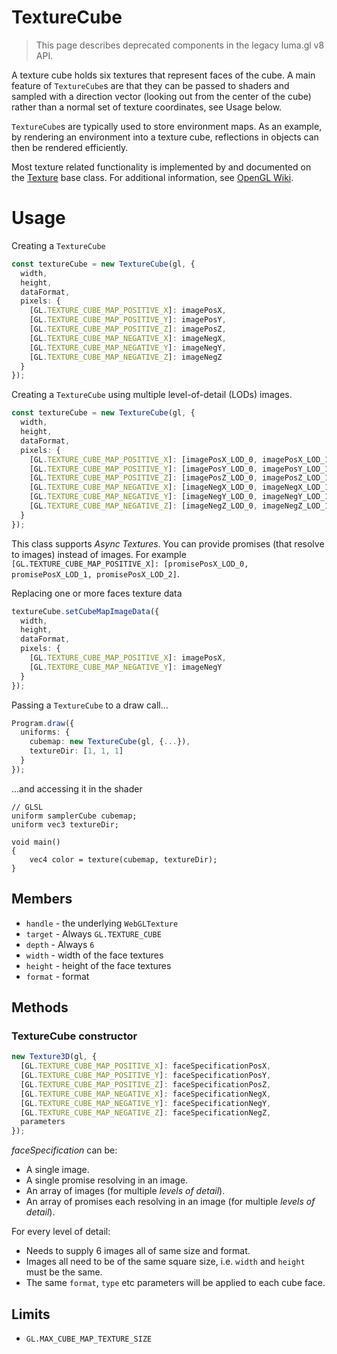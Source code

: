 # TextureCube

> This page describes deprecated components in the legacy luma.gl v8 API.

A texture cube holds six textures that represent faces of the cube. A main feature of `TextureCube`s are that they can be passed to shaders and sampled with a direction vector (looking out from the center of the cube) rather than a normal set of texture coordinates, see Usage below.

`TextureCube`s are typically used to store environment maps. As an example, by rendering an environment into a texture cube, reflections in objects can then be rendered efficiently.

Most texture related functionality is implemented by and documented on the [Texture](/docs/api-reference-v8/webgl-legacy/classes/texture) base class. For additional information, see [OpenGL Wiki](https://www.khronos.org/opengl/wiki/Texture).

# Usage

Creating a `TextureCube`

```typescript
const textureCube = new TextureCube(gl, {
  width,
  height,
  dataFormat,
  pixels: {
    [GL.TEXTURE_CUBE_MAP_POSITIVE_X]: imagePosX,
    [GL.TEXTURE_CUBE_MAP_POSITIVE_Y]: imagePosY,
    [GL.TEXTURE_CUBE_MAP_POSITIVE_Z]: imagePosZ,
    [GL.TEXTURE_CUBE_MAP_NEGATIVE_X]: imageNegX,
    [GL.TEXTURE_CUBE_MAP_NEGATIVE_Y]: imageNegY,
    [GL.TEXTURE_CUBE_MAP_NEGATIVE_Z]: imageNegZ
  }
});
```

Creating a `TextureCube` using multiple level-of-detail (LODs) images.

```typescript
const textureCube = new TextureCube(gl, {
  width,
  height,
  dataFormat,
  pixels: {
    [GL.TEXTURE_CUBE_MAP_POSITIVE_X]: [imagePosX_LOD_0, imagePosX_LOD_1, imagePosX_LOD_2],
    [GL.TEXTURE_CUBE_MAP_POSITIVE_Y]: [imagePosY_LOD_0, imagePosY_LOD_1, imagePosY_LOD_2],
    [GL.TEXTURE_CUBE_MAP_POSITIVE_Z]: [imagePosZ_LOD_0, imagePosZ_LOD_1, imagePosZ_LOD_2],
    [GL.TEXTURE_CUBE_MAP_NEGATIVE_X]: [imageNegX_LOD_0, imageNegX_LOD_1, imageNegX_LOD_2],
    [GL.TEXTURE_CUBE_MAP_NEGATIVE_Y]: [imageNegY_LOD_0, imageNegY_LOD_1, imageNegY_LOD_2],
    [GL.TEXTURE_CUBE_MAP_NEGATIVE_Z]: [imageNegZ_LOD_0, imageNegZ_LOD_1, imageNegZ_LOD_2]
  }
});
```

This class supports _Async Textures_. You can provide promises (that resolve to images) instead of images.
For example `[GL.TEXTURE_CUBE_MAP_POSITIVE_X]: [promisePosX_LOD_0, promisePosX_LOD_1, promisePosX_LOD_2]`.

Replacing one or more faces texture data

```typescript
textureCube.setCubeMapImageData({
  width,
  height,
  dataFormat,
  pixels: {
    [GL.TEXTURE_CUBE_MAP_POSITIVE_X]: imagePosX,
    [GL.TEXTURE_CUBE_MAP_NEGATIVE_Y]: imageNegY
  }
});
```

Passing a `TextureCube` to a draw call...

```typescript
Program.draw({
  uniforms: {
    cubemap: new TextureCube(gl, {...}),
    textureDir: [1, 1, 1]
  }
});
```

...and accessing it in the shader

```
// GLSL
uniform samplerCube cubemap;
uniform vec3 textureDir;

void main()
{
    vec4 color = texture(cubemap, textureDir);
}
```

## Members

- `handle` - the underlying `WebGLTexture`
- `target` - Always `GL.TEXTURE_CUBE`
- `depth` - Always `6`
- `width` - width of the face textures
- `height` - height of the face textures
- `format` - format

## Methods

### TextureCube constructor

```typescript
new Texture3D(gl, {
  [GL.TEXTURE_CUBE_MAP_POSITIVE_X]: faceSpecificationPosX,
  [GL.TEXTURE_CUBE_MAP_POSITIVE_Y]: faceSpecificationPosY,
  [GL.TEXTURE_CUBE_MAP_POSITIVE_Z]: faceSpecificationPosZ,
  [GL.TEXTURE_CUBE_MAP_NEGATIVE_X]: faceSpecificationNegX,
  [GL.TEXTURE_CUBE_MAP_NEGATIVE_Y]: faceSpecificationNegY,
  [GL.TEXTURE_CUBE_MAP_NEGATIVE_Z]: faceSpecificationNegZ,
  parameters
});
```

_faceSpecification_ can be:

- A single image.
- A single promise resolving in an image.
- An array of images (for multiple _levels of detail_).
- An array of promises each resolving in an image (for multiple _levels of detail_).

For every level of detail:

- Needs to supply 6 images all of same size and format.
- Images all need to be of the same square size, i.e. `width` and `height` must be the same.
- The same `format`, `type` etc parameters will be applied to each cube face.

## Limits

- `GL.MAX_CUBE_MAP_TEXTURE_SIZE`

